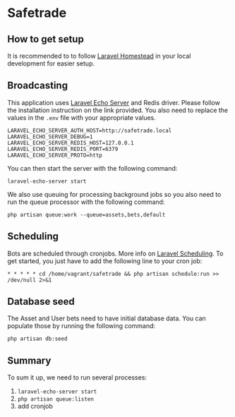 # Safetrade

## How to get setup

It is recommended to to follow [Laravel Homestead](https://laravel.com/docs/7.x/homestead) in your local development for easier setup.

## Broadcasting

This application uses [Laravel Echo Server](https://github.com/tlaverdure/laravel-echo-server) and Redis driver. Please follow the installation instruction on the link provided. You also need to replace the values in the `.env` file with your appropriate values.

```
LARAVEL_ECHO_SERVER_AUTH_HOST=http://safetrade.local
LARAVEL_ECHO_SERVER_DEBUG=1
LARAVEL_ECHO_SERVER_REDIS_HOST=127.0.0.1
LARAVEL_ECHO_SERVER_REDIS_PORT=6379
LARAVEL_ECHO_SERVER_PROTO=http
```

You can then start the server with the following command:

```
laravel-echo-server start
```

We also use queuing for processing background jobs so you also need to run the queue processor with the following command:

```
php artisan queue:work --queue=assets,bets,default
```

## Scheduling

Bots are scheduled through cronjobs. More info on [Laravel Scheduling](https://laravel.com/docs/7.x/scheduling).  To get started, you just have to add the following line to your cron job:

```
* * * * * cd /home/vagrant/safetrade && php artisan schedule:run >> /dev/null 2>&1
```

## Database seed
The Asset and User bets need to have initial database data.  You can populate those by running the following command:

```
php artisan db:seed
```

## Summary

To sum it up, we need to run several processes:

1. `laravel-echo-server start`
1. `php artisan queue:listen`
1. add cronjob
